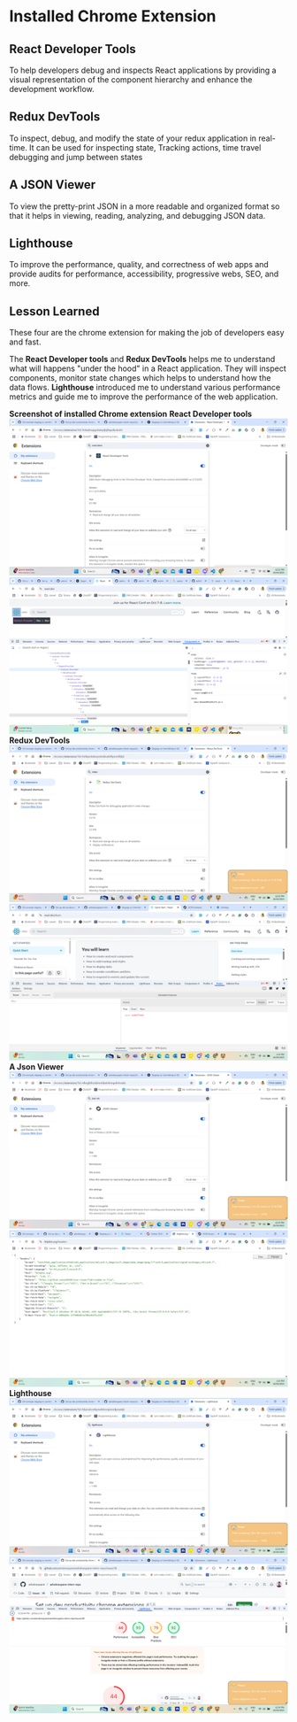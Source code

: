 # Installed Chrome Extension
## React Developer Tools
To help developers debug and inspects React applications by providing a visual representation of the component hierarchy and enhance the development workflow.
## Redux DevTools
To inspect, debug, and modify the state of your redux application in real-time. It can be used for inspecting state, Tracking actions, time travel debugging and jump between states
## A JSON Viewer
To view the pretty-print JSON in a more readable and organized format so that it helps in viewing, reading, analyzing, and debugging JSON data.
## Lighthouse
To improve the performance, quality, and correctness of web apps and provide audits for performance, accessibility, progressive webs, SEO, and more.

## Lesson Learned
These four are the chrome extension for making the job of developers easy and fast. <br>

The **React Developer tools** and **Redux DevTools** helps me to understand what will happens "under the hood" in a React application. They will inspect components, monitor state changes which helps to understand how the data flows. **Lighthouse** introduced me to understand various performance metrics and guide me to improve the performance of the web application.

**Screenshot of installed Chrome extension**
**React Developer tools**
![React Developer Tools](https://github.com/ashokneupane/ashokneupane-intern-repo/blob/main/milestones/images/chrome_extension/react_developer_tools.png)
![Components](https://github.com/ashokneupane/ashokneupane-intern-repo/blob/main/milestones/images/chrome_extension/viewing_component.png)
**Redux DevTools**
![Redux DevTools](https://github.com/ashokneupane/ashokneupane-intern-repo/blob/main/milestones/images/chrome_extension/redux_devtools.png)
![Redux DevTools Usage](https://github.com/ashokneupane/ashokneupane-intern-repo/blob/main/milestones/images/chrome_extension/redux_developer_tools_usage.png)
**A Json Viewer**
![A Json Viewer](https://github.com/ashokneupane/ashokneupane-intern-repo/blob/main/milestones/images/chrome_extension/json_viewer.png)
![A Json Viewer Parse](https://github.com/ashokneupane/ashokneupane-intern-repo/blob/main/milestones/images/chrome_extension/json_viewer_parse.png)
**Lighthouse**
![Lighthouse](https://github.com/ashokneupane/ashokneupane-intern-repo/blob/main/milestones/images/chrome_extension/lighthouse.png)
![Lighthouse Report](https://github.com/ashokneupane/ashokneupane-intern-repo/blob/main/milestones/images/chrome_extension/lighthouse_report.png)


